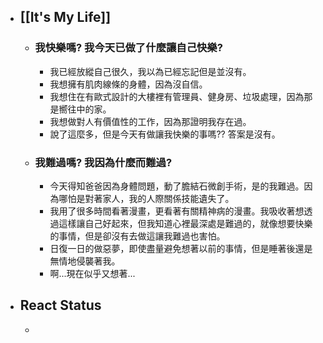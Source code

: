 - ## [[It's My Life]]
	- ### 我快樂嗎? 我今天已做了什麼讓自己快樂?
		- 我已經放縱自己很久，我以為已經忘記但是並沒有。
		- 我想擁有肌肉線條的身體，因為沒自信。
		- 我想住在有歐式設計的大樓裡有管理員、健身房、垃圾處理，因為那是嚮往中的家。
		- 我想做對人有價值性的工作，因為那證明我存在過。
		- 說了這麼多，但是今天有做讓我快樂的事嗎?? 答案是沒有。
	- ###  我難過嗎? 我因為什麼而難過?
		- 今天得知爸爸因為身體問題，動了膽結石微創手術，是的我難過。因為哪怕是對著家人，我的人際關係技能遺失了。
		- 我用了很多時間看著漫畫，更看著有關精神病的漫畫。我吸收著想透過這樣讓自己好起來，但我知道心裡最深處是難過的，就像想要快樂的事情，但是卻沒有去做這讓我難過也害怕。
		- 日復一日的做惡夢，即使盡量避免想著以前的事情，但是睡著後還是無情地侵襲著我。
		- 啊...現在似乎又想著...
- ## React Status
	-